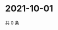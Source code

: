 # 2021-10-01

共 0 条

<!-- BEGIN WEIBO -->
<!-- 最后更新时间 Fri Oct 01 2021 10:04:21 GMT+0800 (China Standard Time) -->

<!-- END WEIBO -->
